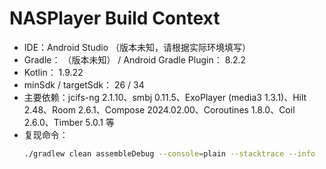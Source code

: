 # NASPlayer Build Context
- IDE：Android Studio （版本未知，请根据实际环境填写）
- Gradle： （版本未知） / Android Gradle Plugin： 8.2.2
- Kotlin： 1.9.22
- minSdk / targetSdk： 26 / 34
- 主要依赖：jcifs-ng 2.1.10、smbj 0.11.5、ExoPlayer (media3 1.3.1)、Hilt 2.48、Room 2.6.1、Compose 2024.02.00、Coroutines 1.8.0、Coil 2.6.0、Timber 5.0.1 等
- 复现命令：
  ```bash
  ./gradlew clean assembleDebug --console=plain --stacktrace --info